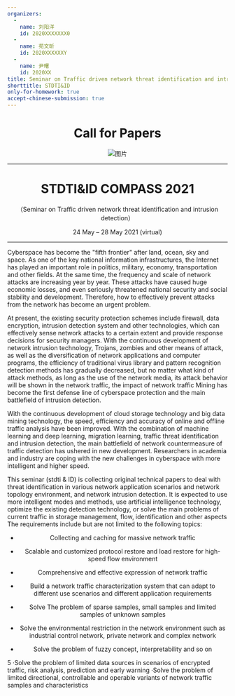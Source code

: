 ```yaml
---
organizers:
  -
    name: 刘阳洋
    id: 2020XXXXXXX0
  -
    name: 苑文昕
    id: 2020XXXXXXY
  -
    name: 尹曙
    id: 2020XX
title: Seminar on Traffic driven network threat identification and intrusion detection 
shorttitle: STDTI&ID
only-for-homework: true
accept-chinese-submission: true
---
```



<div align=center>

# Call for Papers

![图片](https://raw.githubusercontent.com/xiaowang-0209/cfp/xiaowang-0209-patch-1/cfp/hehe.jpg)

---

# STDTI&ID COMPASS 2021

（Seminar on Traffic driven network threat identification and intrusion detection）

24 May – 28 May 2021 (virtual)

</div>

---


Cyberspace has become the "fifth frontier" after land, ocean, sky and space. As one of the key national information infrastructures, the Internet has played an important role in politics, military, economy, transportation and other fields. At the same time, the frequency and scale of network attacks are increasing year by year. These attacks have caused huge economic losses, and even seriously threatened national security and social stability and development. Therefore, how to effectively prevent attacks from the network has become an urgent problem.
    
At present, the existing security protection schemes include firewall, data encryption, intrusion detection system and other technologies, which can effectively sense network attacks to a certain extent and provide response decisions for security managers. With the continuous development of network intrusion technology, Trojans, zombies and other means of attack, as well as the diversification of network applications and computer programs, the efficiency of traditional virus library and pattern recognition detection methods has gradually decreased, but no matter what kind of attack methods, as long as the use of the network media, its attack behavior will be shown in the network traffic, the impact of network traffic Mining has become the first defense line of cyberspace protection and the main battlefield of intrusion detection.

With the continuous development of cloud storage technology and big data mining technology, the speed, efficiency and accuracy of online and offline traffic analysis have been improved. With the combination of machine learning and deep learning, migration learning, traffic threat identification and intrusion detection, the main battlefield of network countermeasure of traffic detection has ushered in new development. Researchers in academia and industry are coping with the new challenges in cyberspace with more intelligent and higher speed.

This seminar (stdti & ID) is collecting original technical papers to deal with threat identification in various network application scenarios and network topology environment, and network intrusion detection. It is expected to use more intelligent modes and methods, use artificial intelligence technology, optimize the existing detection technology, or solve the main problems of current traffic in storage management, flow, identification and other aspects The requirements include but are not limited to the following topics:




<center>

* Collecting and caching for massive network traffic

* Scalable and customized protocol restore and load restore for high-speed flow environment

* Comprehensive and effective expression of network traffic

* Build a network traffic characterization system that can adapt to different use scenarios and different application requirements

* Solve The problem of sparse samples, small samples and limited samples of unknown samples

* Solve the environmental restriction in the network environment such as industrial control network, private network and complex network

* Solve the problem of fuzzy concept, interpretability and so on

</center>

5
·Solve the problem of limited data sources in scenarios of encrypted traffic, risk analysis, prediction and early warning
·Solve the problem of limited directional, controllable and operable variants of network traffic samples and characteristics
